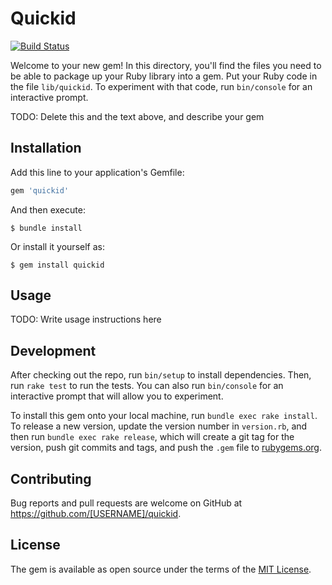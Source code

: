 # Quickid

[![Build Status](https://travis-ci.com/IceTimux/quickid.svg?token=rAjdWh2ebHkWCwPZyzwv&branch=master)](https://travis-ci.com/IceTimux/quickid)

Welcome to your new gem! In this directory, you'll find the files you need to be able to package up your Ruby library into a gem. Put your Ruby code in the file `lib/quickid`. To experiment with that code, run `bin/console` for an interactive prompt.

TODO: Delete this and the text above, and describe your gem

## Installation

Add this line to your application's Gemfile:

```ruby
gem 'quickid'
```

And then execute:

    $ bundle install

Or install it yourself as:

    $ gem install quickid

## Usage

TODO: Write usage instructions here

## Development

After checking out the repo, run `bin/setup` to install dependencies. Then, run `rake test` to run the tests. You can also run `bin/console` for an interactive prompt that will allow you to experiment.

To install this gem onto your local machine, run `bundle exec rake install`. To release a new version, update the version number in `version.rb`, and then run `bundle exec rake release`, which will create a git tag for the version, push git commits and tags, and push the `.gem` file to [rubygems.org](https://rubygems.org).

## Contributing

Bug reports and pull requests are welcome on GitHub at https://github.com/[USERNAME]/quickid.


## License

The gem is available as open source under the terms of the [MIT License](https://opensource.org/licenses/MIT).
